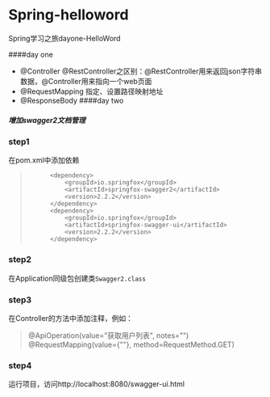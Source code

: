 # Spring-helloword
Spring学习之旅dayone-HelloWord

####day one
* @Controller @RestController之区别：@RestController用来返回json字符串数据，@Controller用来指向一个web页面
* @RequestMapping 指定、设置路径映射地址
* @ResponseBody
####day two

 ##### 增加swagger2文档管理
 ### step1  
   在pom.xml中添加依赖
>   		<dependency>
>   			<groupId>io.springfox</groupId>
>   			<artifactId>springfox-swagger2</artifactId>
>   			<version>2.2.2</version>
>   		</dependency>
>   		<dependency>
>   			<groupId>io.springfox</groupId>
>   			<artifactId>springfox-swagger-ui</artifactId>
>   			<version>2.2.2</version>
>   		</dependency>

 ### step2

   在Application同级包创建类`Swagger2.class`
   
 ### step3
   
   在Controller的方法中添加注释，例如：
   >@ApiOperation(value="获取用户列表", notes="")
   ><br>@RequestMapping(value={""}, method=RequestMethod.GET)
   
 ### step4
   运行项目，访问http://localhost:8080/swagger-ui.html

